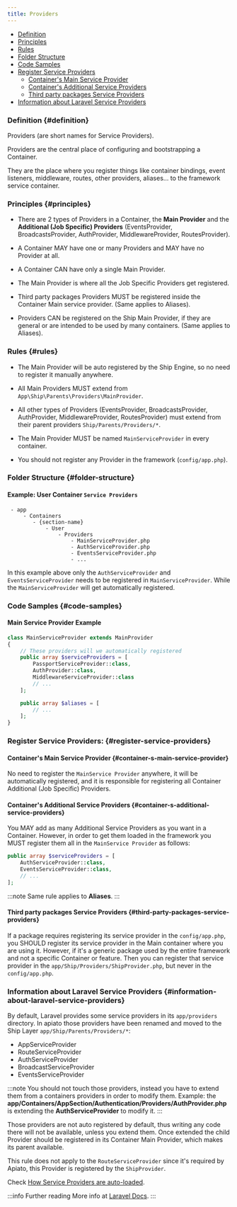 ```yaml
---
title: Providers
---
```


* [Definition](#definition)
* [Principles](#principles)
* [Rules](#rules)
* [Folder Structure](#folder-structure)
* [Code Samples](#code-samples)
* [Register Service Providers](#register-service-providers)
  + [Container's Main Service Provider](#container-s-main-service-provider)
  + [Container's Additional Service Providers](#container-s-additional-service-providers)
  + [Third party packages Service Providers](#third-party-packages-service-providers)
* [Information about Laravel Service Providers](#information-about-laravel-service-providers)

### Definition {#definition}

Providers (are short names for Service Providers).

Providers are the central place of configuring and bootstrapping a Container.

They are the place where you register things like container bindings, event listeners, middleware, routes, other providers, aliases... to the framework service container.

### Principles {#principles}

- There are 2 types of Providers in a Container, the **Main Provider** and the **Additional (Job Specific) Providers** (EventsProvider, BroadcastsProvider, AuthProvider, MiddlewareProvider, RoutesProvider).

- A Container MAY have one or many Providers and MAY have no Provider at all.

- A Container CAN have only a single Main Provider.

- The Main Provider is where all the Job Specific Providers get registered.

- Third party packages Providers MUST be registered inside the Container Main service provider. (Same applies to Aliases).

- Providers CAN be registered on the Ship Main Provider, if they are general or are intended to be used by many containers. (Same applies to Aliases).

### Rules {#rules}

- The Main Provider will be auto registered by the Ship Engine, so no need to register it manually anywhere.

- All Main Providers MUST extend from `App\Ship\Parents\Providers\MainProvider`.

- All other types of Providers (EventsProvider, BroadcastsProvider, AuthProvider, MiddlewareProvider, RoutesProvider) must extend from their parent providers `Ship/Parents/Providers/*`.

- The Main Provider MUST be named `MainServiceProvider` in every container.

- You should not register any Provider in the framework (`config/app.php`).

### Folder Structure {#folder-structure}

#### Example: User Container `Service Providers`

```
 - app
     - Containers
        - {section-name}
            - User
                - Providers
                    - MainServiceProvider.php
                    - AuthServiceProvider.php
                    - EventsServiceProvider.php
                    - ...
```

In this example above only the `AuthServiceProvider` and `EventsServiceProvider` needs to be registered in `MainServiceProvider`. While the `MainServiceProvider` will get automatically registered.

### Code Samples {#code-samples}

#### Main Service Provider Example

```php
class MainServiceProvider extends MainProvider
{
    // These providers will we automatically registered
    public array $serviceProviders = [
        PassportServiceProvider::class,
        AuthProvider::class,
        MiddlewareServiceProvider::class
        // ...
    ];

    public array $aliases = [
        // ...
    ];
}
```

### Register Service Providers: {#register-service-providers}

#### Container's Main Service Provider {#container-s-main-service-provider}

No need to register the `MainService Provider` anywhere, it will be automatically registered, and it is responsible for registering all Container Additional (Job Specific) Providers.

#### Container's Additional Service Providers {#container-s-additional-service-providers}

You MAY add as many Additional Service Providers as you want in a Container. However, in order to get them loaded in the framework you MUST register them all in the `MainService Provider` as follows:

```php
public array $serviceProviders = [
    AuthServiceProvider::class,
    EventsServiceProvider::class,
    // ...
];
```

:::note
Same rule applies to **Aliases**.
:::

#### Third party packages Service Providers {#third-party-packages-service-providers}

If a package requires registering its service provider in the `config/app.php`, you SHOULD register its service provider in the Main container where you are using it.
However, if it's a generic package used by the entire framework and not a specific Container or feature. Then you can register that service provider in the `app/Ship/Providers/ShipProvider.php`, but never in the `config/app.php`.

### Information about Laravel Service Providers {#information-about-laravel-service-providers}

By default, Laravel provides some service providers in its `app/providers` directory.
In apiato those providers have been renamed and moved to the Ship Layer `app/Ship/Parents/Providers/*`:

- AppServiceProvider
- RouteServiceProvider
- AuthServiceProvider
- BroadcastServiceProvider
- EventsServiceProvider

:::note
You should not touch those providers, instead you have to extend them from a containers providers in order to modify them.
Example: the **app/Containers/AppSection/Authentication/Providers/AuthProvider.php** is extending the **AuthServiceProvider** to modify it.
:::

Those providers are not auto registered by default, thus writing any code there will not be available, unless you extend them.
Once extended the child Provider should be registered in its Container Main Provider, which makes its parent available.

This rule does not apply to the `RouteServiceProvider` since it's required by Apiato, this Provider is registered by the `ShipProvider`.

Check [How Service Providers are auto-loaded](../faq).

:::info Further reading
More info at [Laravel Docs](https://laravel.com/docs/providers).
:::
